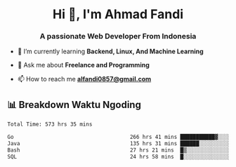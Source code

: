 <h1 align="center">Hi 👋, I'm Ahmad Fandi</h1>
<h3 align="center">A passionate Web Developer From Indonesia</h3>

- 🌱 I’m currently learning **Backend, Linux, And Machine Learning**

- 💬 Ask me about **Freelance and Programming**

- 📫 How to reach me **<alfandi0857@gmail.com>**


## 📊 Breakdown Waktu Ngoding

<!--START_SECTION:waka-->

```txt
Total Time: 573 hrs 35 mins

Go                                     266 hrs 41 mins ███████████▓░░░░░░░░░░░░░   46.08 %
Java                                   135 hrs 31 mins ██████░░░░░░░░░░░░░░░░░░░   23.42 %
Bash                                   27 hrs 21 mins  █▒░░░░░░░░░░░░░░░░░░░░░░░   04.73 %
SQL                                    24 hrs 58 mins  █░░░░░░░░░░░░░░░░░░░░░░░░   04.32 %
```

<!--END_SECTION:waka-->
